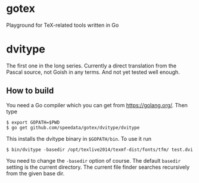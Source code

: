 # gotex
Playground for TeX-related tools written in Go

# dvitype
The first one in the long series. Currently a direct translation from the Pascal source, not Goish in any terms. And not yet tested well enough.

## How to build

You need a Go compiler which you can get from https://golang.org/. Then type

    $ export GOPATH=$PWD
    $ go get github.com/speedata/gotex/dvitype/dvitype

This installs the dvitype binary in `$GOPATH/bin`. To use it run

    $ bin/dvitype -basedir /opt/texlive2014/texmf-dist/fonts/tfm/ test.dvi

You need to change the `-basedir` option of course. The default `basedir` setting is the current directory. The current file finder searches recursively from the given base dir.

